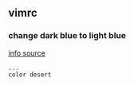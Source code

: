 vimrc
-----

### change dark blue to light blue

[info source](https://unix.stackexchange.com/questions/88879/better-colors-so-comments-arent-dark-blue-in-vim)
```
...
color desert
```